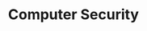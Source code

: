 ---
title: Computer Security
categories:
- cyber
excerpt: |
  Computer security, cybersecurity (cyber security), or information technology security (IT security) is  
  the protection of computer systems and networks from attack by malicious actors that may result in  
  unauthorized information disclosure, theft of, or damage to hardware, software, or data.
feature_text: |  
  ## Cybersecurity
  Computer security, cybersecurity(cyber security), or information technology security(ITsecurity) is  
  the protection of computer system and networks from attack by malicious actors that may result in  
  unauthorized information disclosure, theft of, or damage to hardware, software, or data.
feature_image: "https://picsum.photos/2560/600?image=733"
image: "https://picsum.photos/2560/600?image=733"
aside: true
---